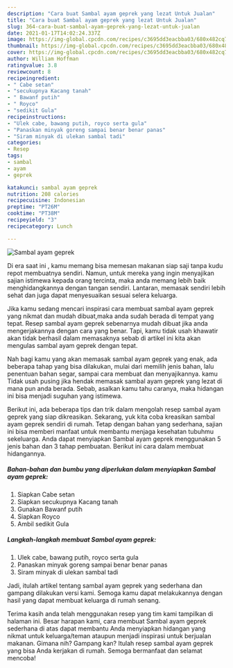 ```yaml
---
description: "Cara buat Sambal ayam geprek yang lezat Untuk Jualan"
title: "Cara buat Sambal ayam geprek yang lezat Untuk Jualan"
slug: 364-cara-buat-sambal-ayam-geprek-yang-lezat-untuk-jualan
date: 2021-01-17T14:02:24.337Z
image: https://img-global.cpcdn.com/recipes/c3695dd3eacbba03/680x482cq70/sambal-ayam-geprek-foto-resep-utama.jpg
thumbnail: https://img-global.cpcdn.com/recipes/c3695dd3eacbba03/680x482cq70/sambal-ayam-geprek-foto-resep-utama.jpg
cover: https://img-global.cpcdn.com/recipes/c3695dd3eacbba03/680x482cq70/sambal-ayam-geprek-foto-resep-utama.jpg
author: William Hoffman
ratingvalue: 3.8
reviewcount: 8
recipeingredient:
- " Cabe setan"
- "secukupnya Kacang tanah"
- " Bawanf putih"
- " Royco"
- "sedikit Gula"
recipeinstructions:
- "Ulek cabe, bawang putih, royco serta gula"
- "Panaskan minyak goreng sampai benar benar panas"
- "Siram minyak di ulekan sambal tadi"
categories:
- Resep
tags:
- sambal
- ayam
- geprek

katakunci: sambal ayam geprek 
nutrition: 208 calories
recipecuisine: Indonesian
preptime: "PT26M"
cooktime: "PT38M"
recipeyield: "3"
recipecategory: Lunch

---
```



![Sambal ayam geprek](https://img-global.cpcdn.com/recipes/c3695dd3eacbba03/680x482cq70/sambal-ayam-geprek-foto-resep-utama.jpg)

Di era  saat ini , kamu memang bisa memesan makanan siap saji tanpa kudu repot membuatnya sendiri. Namun, untuk mereka yang ingin menyajikan sajian istimewa kepada orang tercinta, maka anda memang lebih baik menghidangkannya dengan tangan sendiri. Lantaran, memasak sendiri lebih sehat dan juga dapat menyesuaikan sesuai selera keluarga.

Jika kamu sedang mencari inspirasi cara membuat sambal ayam geprek yang nikmat dan mudah dibuat,maka anda sudah berada di tempat yang tepat. Resep sambal ayam geprek  sebenarnya mudah dibuat jika anda mengerjakannya dengan cara yang benar. Tapi, kamu tidak usah khawatir akan tidak berhasil dalam memasaknya 
sebab di artikel ini kita akan mengulas sambal ayam geprek dengan tepat.  



Nah bagi kamu yang akan memasak sambal ayam geprek yang enak, ada beberapa tahap yang bisa dilakukan, mulai dari memilih jenis bahan, lalu penentuan bahan segar, sampai cara membuat dan menyajikannya. kamu Tidak usah pusing jika hendak memasak sambal ayam geprek yang lezat di mana pun anda berada. Sebab, asalkan kamu  tahu caranya, maka hidangan ini bisa menjadi suguhan yang istimewa.

Berikut ini, ada beberapa tips dan trik dalam mengolah resep sambal ayam geprek yang siap dikreasikan. Sekarang, yuk kita coba kreasikan sambal ayam geprek sendiri di rumah. Tetap dengan bahan yang sederhana, sajian ini bisa memberi manfaat untuk membantu menjaga kesehatan tubuhmu sekeluarga. Anda dapat menyiapkan Sambal ayam geprek menggunakan 5 jenis bahan dan 3 tahap pembuatan. Berikut ini cara dalam membuat hidangannya.

<!--inarticleads1-->

##### Bahan-bahan dan bumbu yang diperlukan dalam menyiapkan Sambal ayam geprek:

1. Siapkan  Cabe setan
1. Siapkan secukupnya Kacang tanah
1. Gunakan  Bawanf putih
1. Siapkan  Royco
1. Ambil sedikit Gula




<!--inarticleads2-->

##### Langkah-langkah membuat Sambal ayam geprek:

1. Ulek cabe, bawang putih, royco serta gula
1. Panaskan minyak goreng sampai benar benar panas
1. Siram minyak di ulekan sambal tadi




Jadi, itulah artikel tentang  sambal ayam geprek  yang sederhana dan gampang dilakukan versi kami. Semoga kamu dapat melakukannya dengan hasil yang dapat membuat keluarga di rumah senang. 

Terima kasih anda telah menggunakan resep yang tim kami tampilkan di halaman ini. Besar harapan kami, cara membuat  Sambal ayam geprek sederhana di atas dapat membantu Anda menyiapkan hidangan yang nikmat untuk keluarga/teman ataupun menjadi inspirasi untuk berjualan makanan. Gimana nih? Gampang kan? Itulah resep sambal ayam geprek yang bisa Anda kerjakan di rumah. Semoga bermanfaat dan selamat mencoba!

